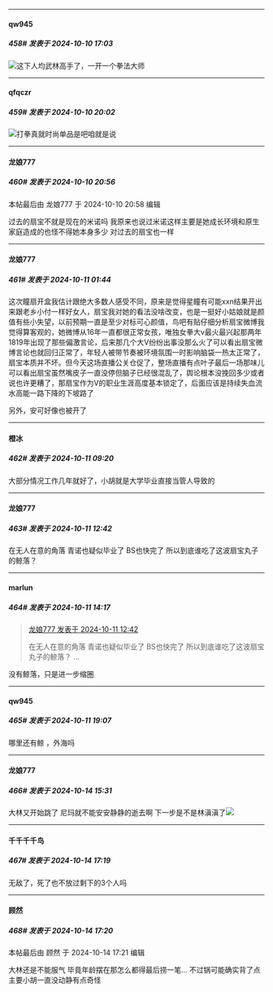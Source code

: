 ﻿
*****

####  qw945  
##### 458#       发表于 2024-10-10 17:03

<img src="https://static.saraba1st.com/image/smiley/face2017/169.gif" referrerpolicy="no-referrer">这下人均武林高手了，一开一个拳法大师


*****

####  qfqczr  
##### 459#       发表于 2024-10-10 20:02

<img src="https://static.saraba1st.com/image/smiley/face2017/217.gif" referrerpolicy="no-referrer">打拳真就时尚单品是吧咱就是说


*****

####  龙娘777  
##### 460#       发表于 2024-10-10 20:56

 本帖最后由 龙娘777 于 2024-10-10 20:58 编辑 

过去的扇宝不就是现在的米诺吗 我原来也说过米诺这样主要是她成长环境和原生家庭造成的也怪不得她本身多少 对过去的扇宝也一样


*****

####  龙娘777  
##### 461#       发表于 2024-10-11 01:44

这次瞳扇开盒我估计跟绝大多数人感受不同，原来是觉得星瞳有可能xxn结果开出来跟老乡小付一样好女人，扇宝我对她的看法没啥改变，也是一挺好小姑娘就是颜值有些小失望，以前预期一直是至少对标可心颜值，鸟吧有贴仔细分析扇宝微博我觉得算客观的，她微博从16年一直都很正常女孩，唯独女拳大v最火最兴起那两年1819年出现了那些偏激言论，后来那几个大V纷纷出事没那么火了可以看出扇宝微博言论也就回归正常了，年轻人被带节奏被环境氛围一时影响脑袋一热太正常了，扇宝本质并不坏。但今天这场直播公关仓促了，整场直播有点叶子最后一场那味儿可以看出扇宝虽然嘴皮子一直没停但脑子已经很混乱了，舆论根本没挽回多少或者说也许更糟了，那扇宝作为V的职业生涯高度基本锁定了，后面应该是持续失血流水高能一路下降的下坡路了

另外，安可好像也被开了


*****

####  橙冰  
##### 462#       发表于 2024-10-11 09:20

大部分情况工作几年就好了，小胡就是大学毕业直接当管人导致的


*****

####  龙娘777  
##### 463#       发表于 2024-10-11 12:42

在无人在意的角落 青诺也疑似毕业了 BS也快完了 所以到底谁吃了这波扇宝丸子的鲸落？


*****

####  marlun  
##### 464#       发表于 2024-10-11 14:17

<blockquote><a href="httphttps://bbs.saraba1st.com/2b/forum.php?mod=redirect&amp;goto=findpost&amp;pid=66423985&amp;ptid=2168698" target="_blank">龙娘777 发表于 2024-10-11 12:42</a>

在无人在意的角落 青诺也疑似毕业了 BS也快完了 所以到底谁吃了这波扇宝丸子的鲸落？ ...</blockquote>
没有鲸落，只是进一步缩圈


*****

####  qw945  
##### 465#       发表于 2024-10-11 19:07

哪里还有鲸 ，外海吗


*****

####  龙娘777  
##### 466#       发表于 2024-10-14 15:31

大林又开始跳了 尼玛就不能安安静静的逝去啊 下一步是不是林滇滇了<img src="https://static.saraba1st.com/image/smiley/face2017/049.png" referrerpolicy="no-referrer">


*****

####  千千千千鸟  
##### 467#       发表于 2024-10-14 17:19

无敌了，死了也不放过剩下的3个人吗

*****

####  顾然  
##### 468#       发表于 2024-10-14 17:20

 本帖最后由 顾然 于 2024-10-14 17:21 编辑 

大林还是不能服气 毕竟年龄摆在那怎么都得最后捞一笔... 不过锅可能确实背了点 主要小胡一直没动静有点奇怪

